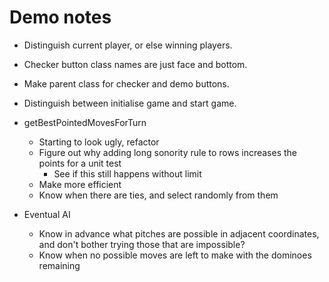 # Demo notes
* Distinguish current player, or else winning players.
* Checker button class names are just face and bottom.
* Make parent class for checker and demo buttons.

* Distinguish between initialise game and start game.

* getBestPointedMovesForTurn
    * Starting to look ugly, refactor
    * Figure out why adding long sonority rule to rows increases the points for a unit test
        * See if this still happens without limit
    * Make more efficient
    * Know when there are ties, and select randomly from them
* Eventual AI
    * Know in advance what pitches are possible in adjacent coordinates, and don't bother trying those that are impossible?
    * Know when no possible moves are left to make with the dominoes remaining
